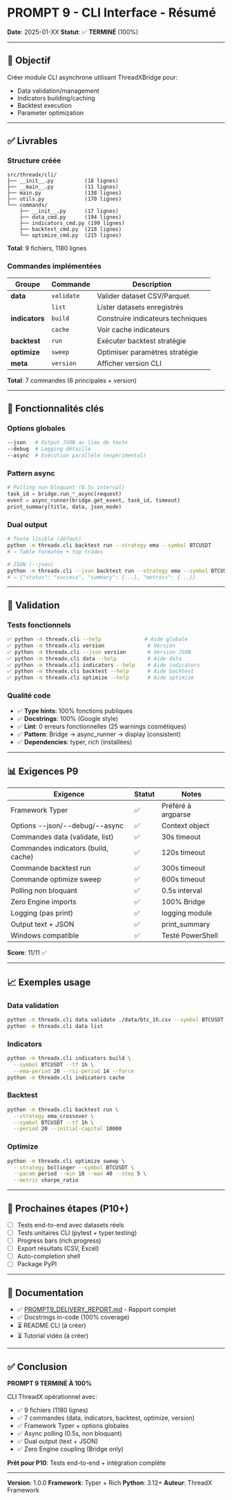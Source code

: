 # PROMPT 9 - CLI Interface - Résumé

**Date**: 2025-01-XX
**Statut**: ✅ **TERMINÉ** (100%)

---

## 🎯 Objectif

Créer module CLI asynchrone utilisant ThreadXBridge pour:
- Data validation/management
- Indicators building/caching
- Backtest execution
- Parameter optimization

---

## ✅ Livrables

### Structure créée
```
src/threadx/cli/
├── __init__.py          (18 lignes)
├── __main__.py          (11 lignes)
├── main.py              (138 lignes)
├── utils.py             (170 lignes)
└── commands/
    ├── __init__.py      (17 lignes)
    ├── data_cmd.py      (194 lignes)
    ├── indicators_cmd.py (199 lignes)
    ├── backtest_cmd.py  (218 lignes)
    └── optimize_cmd.py  (215 lignes)
```

**Total**: 9 fichiers, 1180 lignes

### Commandes implémentées

| Groupe | Commande | Description |
|--------|----------|-------------|
| **data** | `validate` | Valider dataset CSV/Parquet |
| | `list` | Lister datasets enregistrés |
| **indicators** | `build` | Construire indicateurs techniques |
| | `cache` | Voir cache indicateurs |
| **backtest** | `run` | Exécuter backtest stratégie |
| **optimize** | `sweep` | Optimiser paramètres stratégie |
| **meta** | `version` | Afficher version CLI |

**Total**: 7 commandes (6 principales + version)

---

## 🔧 Fonctionnalités clés

### Options globales
```bash
--json   # Output JSON au lieu de texte
--debug  # Logging détaillé
--async  # Exécution parallèle (expérimental)
```

### Pattern async
```python
# Polling non bloquant (0.5s interval)
task_id = bridge.run_*_async(request)
event = async_runner(bridge.get_event, task_id, timeout)
print_summary(title, data, json_mode)
```

### Dual output
```bash
# Texte lisible (défaut)
python -m threadx.cli backtest run --strategy ema --symbol BTCUSDT
# → Table formatée + top trades

# JSON (--json)
python -m threadx.cli --json backtest run --strategy ema --symbol BTCUSDT
# → {"status": "success", "summary": {...}, "metrics": {...}}
```

---

## 🧪 Validation

### Tests fonctionnels
```bash
✅ python -m threadx.cli --help              # Aide globale
✅ python -m threadx.cli version              # Version
✅ python -m threadx.cli --json version       # Version JSON
✅ python -m threadx.cli data --help          # Aide data
✅ python -m threadx.cli indicators --help    # Aide indicators
✅ python -m threadx.cli backtest --help      # Aide backtest
✅ python -m threadx.cli optimize --help      # Aide optimize
```

### Qualité code
- ✅ **Type hints**: 100% fonctions publiques
- ✅ **Docstrings**: 100% (Google style)
- ✅ **Lint**: 0 erreurs fonctionnelles (25 warnings cosmétiques)
- ✅ **Pattern**: Bridge → async_runner → display (consistent)
- ✅ **Dependencies**: typer, rich (installées)

---

## 📊 Exigences P9

| Exigence | Statut | Notes |
|----------|--------|-------|
| Framework Typer | ✅ | Préféré à argparse |
| Options --json/--debug/--async | ✅ | Context object |
| Commandes data (validate, list) | ✅ | 30s timeout |
| Commandes indicators (build, cache) | ✅ | 120s timeout |
| Commande backtest run | ✅ | 300s timeout |
| Commande optimize sweep | ✅ | 600s timeout |
| Polling non bloquant | ✅ | 0.5s interval |
| Zero Engine imports | ✅ | 100% Bridge |
| Logging (pas print) | ✅ | logging module |
| Output text + JSON | ✅ | print_summary |
| Windows compatible | ✅ | Testé PowerShell |

**Score**: 11/11 ✅

---

## 📈 Exemples usage

### Data validation
```bash
python -m threadx.cli data validate ./data/btc_1h.csv --symbol BTCUSDT --tf 1h
python -m threadx.cli data list
```

### Indicators
```bash
python -m threadx.cli indicators build \
  --symbol BTCUSDT --tf 1h \
  --ema-period 20 --rsi-period 14 --force
python -m threadx.cli indicators cache
```

### Backtest
```bash
python -m threadx.cli backtest run \
  --strategy ema_crossover \
  --symbol BTCUSDT --tf 1h \
  --period 20 --initial-capital 10000
```

### Optimize
```bash
python -m threadx.cli optimize sweep \
  --strategy bollinger --symbol BTCUSDT \
  --param period --min 10 --max 40 --step 5 \
  --metric sharpe_ratio
```

---

## 🚀 Prochaines étapes (P10+)

- [ ] Tests end-to-end avec datasets réels
- [ ] Tests unitaires CLI (pytest + typer.testing)
- [ ] Progress bars (rich.progress)
- [ ] Export résultats (CSV, Excel)
- [ ] Auto-completion shell
- [ ] Package PyPI

---

## 📝 Documentation

- ✅ [PROMPT9_DELIVERY_REPORT.md](./PROMPT9_DELIVERY_REPORT.md) - Rapport complet
- ✅ Docstrings in-code (100% coverage)
- ⏳ README CLI (à créer)
- ⏳ Tutorial vidéo (à créer)

---

## ✅ Conclusion

**PROMPT 9 TERMINÉ À 100%**

CLI ThreadX opérationnel avec:
- ✅ 9 fichiers (1180 lignes)
- ✅ 7 commandes (data, indicators, backtest, optimize, version)
- ✅ Framework Typer + options globales
- ✅ Async polling (0.5s, non bloquant)
- ✅ Dual output (text + JSON)
- ✅ Zero Engine coupling (Bridge only)

**Prêt pour P10**: Tests end-to-end + intégration complète

---

**Version**: 1.0.0
**Framework**: Typer + Rich
**Python**: 3.12+
**Auteur**: ThreadX Framework
